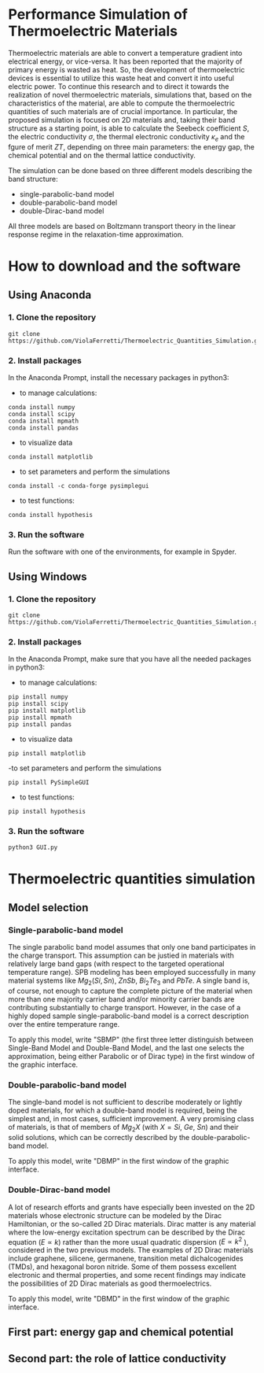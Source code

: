 # Performance Simulation of Thermoelectric Materials
Thermoelectric materials are able to convert a temperature gradient into electrical energy, or vice-versa. 
It has been reported that the majority of primary energy is wasted as heat. So, the development of thermoelectric devices is essential
to utilize this waste heat and convert it into useful electric power. To continue this research and to direct it towards the realization
of novel thermoelectric materials, simulations that, based on the characteristics of the material, are able to compute the
thermoelectric quantities of such materials are of crucial importance. In particular, the proposed
simulation is focused on 2D materials and, taking their band structure as a starting point, is
able to calculate the Seebeck coefficient $S$, the electric conductivity $\sigma$, the thermal electronic
conductivity $\kappa_e$ and the fgure of merit $ZT$, depending on three main parameters: the energy
gap, the chemical potential and on the thermal lattice conductivity.

The simulation can be done based on three different models describing the band structure:
- single-parabolic-band model
- double-parabolic-band model
- double-Dirac-band model

All three models are based on Boltzmann transport theory in the linear response regime in the relaxation-time approximation.

# How to download and the software
## Using Anaconda
### 1. Clone the repository
```
git clone https://github.com/ViolaFerretti/Thermoelectric_Quantities_Simulation.git

```
### 2. Install packages
In the Anaconda Prompt, install the necessary packages in python3: 
- to manage calculations:
```
conda install numpy
conda install scipy
conda install mpmath
conda install pandas
```
- to visualize data
```
conda install matplotlib
```
- to set parameters and perform the simulations
```
conda install -c conda-forge pysimplegui
```
- to test functions:
```
conda install hypothesis
```
### 3. Run the software
Run the software with one of the environments, for example in Spyder.
## Using Windows
### 1. Clone the repository
```
git clone https://github.com/ViolaFerretti/Thermoelectric_Quantities_Simulation.git

```
### 2. Install packages
In the Anaconda Prompt, make sure that you have all the needed packages in python3: 
- to manage calculations:
```
pip install numpy
pip install scipy
pip install matplotlib
pip install mpmath
pip install pandas
```
- to visualize data
```
pip install matplotlib
```
-to set parameters and perform the simulations
```
pip install PySimpleGUI
```
- to test functions:
```
pip install hypothesis
```
### 3. Run the software
```
python3 GUI.py
```
# Thermoelectric quantities simulation
## Model selection
### Single-parabolic-band model
The single parabolic band model assumes that only one band participates in the charge transport. This assumption can be justied in materials with relatively large band gaps (with respect to the targeted operational temperature range). SPB modeling has been employed successfully
in many material systems like $Mg_2(Si,Sn)$, $ZnSb$, $Bi_2Te_3$ and $PbTe$. A single band is, of course,
not enough to capture the complete picture of the material when more than one majority carrier
band and/or minority carrier bands are contributing substantially to charge transport. 
However, in the case of a highly doped sample single-parabolic-band model is a correct description over the entire
temperature range.

To apply this model, write "SBMP" (the first three letter distinguish between Single-Band Model and Double-Band Model, and the last one selects the approximation, being either Parabolic or of Dirac type) in the first window of the graphic interface. 

### Double-parabolic-band model
The single-band model is not sufficient to describe moderately or lightly doped materials, for
which a double-band model is required, being the simplest and, in most cases, sufficient improvement. A very promising class of materials, is that of members of $Mg_2X$ (with $X = Si$, $Ge$, $Sn$)
and their solid solutions, which can be correctly described by the double-parabolic-band model.

To apply this model, write "DBMP" in the first window of the graphic interface. 

### Double-Dirac-band model
A lot of research efforts and grants have especially been invested on the 2D materials whose electronic structure can be modeled by the Dirac Hamiltonian, or the so-called 2D Dirac materials.
Dirac matter is any material where the low-energy excitation spectrum can be described by the
Dirac equation ($E \propto k$) rather than the more usual quadratic dispersion ($E \propto k^2$
), considered
in the two previous models. The examples of 2D Dirac materials include graphene, silicene,
germanene, transition metal dichalcogenides (TMDs), and hexagonal boron nitride. Some of
them possess excellent electronic and thermal properties, and some recent findings may indicate
the possibilities of 2D Dirac materials as good thermoelectrics.

To apply this model, write "DBMD" in the first window of the graphic interface. 

## First part: energy gap and chemical potential
## Second part: the role of lattice conductivity

